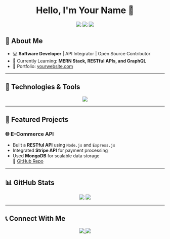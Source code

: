 <h1 align="center">Hello, I'm Your Name 👋</h1>

<p align="center">
  <img src="https://img.shields.io/badge/Developer-Full%20Stack-blue?style=flat-square&logo=github" />
  <img src="https://img.shields.io/github/followers/your-username?style=social" />
  <img src="https://img.shields.io/github/stars/your-username?style=social" />
</p>

## 🚀 About Me
- 💻 **Software Developer** | API Integrator | Open Source Contributor  
- 🌱 Currently Learning: **MERN Stack, RESTful APIs, and GraphQL**
- 🔗 Portfolio: [yourwebsite.com](https://yourwebsite.com)  

---

## 🔧 Technologies & Tools  
<p align="center">
  <img src="https://skillicons.dev/icons?i=html,css,js,react,nodejs,express,mongodb" />
</p>

---

## 📌 Featured Projects  
### 🌐 E-Commerce API  
- Built a **RESTful API** using `Node.js` and `Express.js`
- Integrated **Stripe API** for payment processing
- Used **MongoDB** for scalable data storage  
🔗 [GitHub Repo](https://github.com/your-username/project-link)

---

## 📊 GitHub Stats  
<p align="center">
  <img src="https://github-readme-stats.vercel.app/api?username=your-username&show_icons=true&theme=radical" />
  <img src="https://github-readme-streak-stats.herokuapp.com/?user=your-username&theme=radical" />
</p>

---

## 📞 Connect With Me  
<p align="center">
  <a href="https://www.linkedin.com/in/yourprofile">
    <img src="https://img.shields.io/badge/LinkedIn-blue?style=flat&logo=linkedin" />
  </a>
  <a href="mailto:youremail@example.com">
    <img src="https://img.shields.io/badge/Email-red?style=flat&logo=gmail" />
  </a>
</p>

